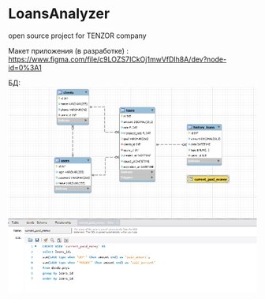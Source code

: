 # LoansAnalyzer
open source project for TENZOR company

Макет приложения (в разработке) : https://www.figma.com/file/c9LOZS7ICkOj1mwVfDlh8A/dev?node-id=0%3A1

БД:
![alt text](https://github.com/aiserrock/LoansAnalyzer/blob/master/LoansAnalyzerDb.png)
